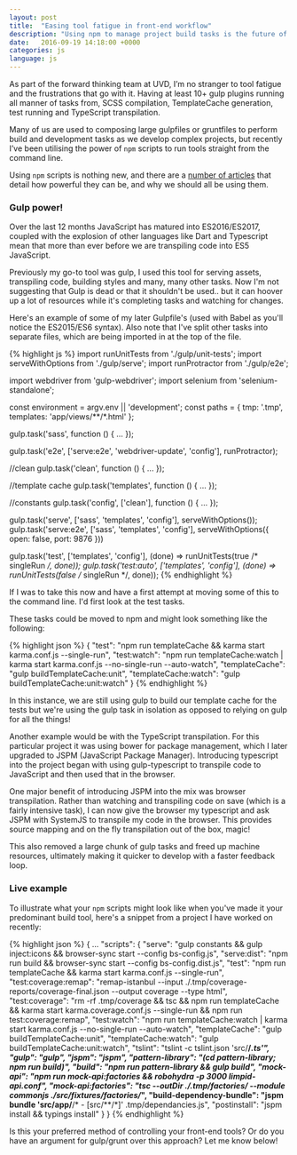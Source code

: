 ```yaml
---
layout: post
title:  "Easing tool fatigue in front-end workflow"
description: "Using npm to manage project build tasks is the future of front-end development"
date:   2016-09-19 14:18:00 +0000
categories: js
language: js
---
```


As part of the forward thinking team at UVD, I’m no stranger to tool fatigue and the frustrations that go with it. Having at least 10+ gulp plugins running all manner of tasks from, SCSS compilation, TemplateCache generation, test running and TypeScript transpilation.

Many of us are used to composing large gulpfiles or gruntfiles to perform build and development tasks as we develop complex projects, but recently I’ve been utilising the power of `npm` scripts to run tools straight from the command line.

Using `npm` scripts is nothing new, and there are a [number of articles][keith-cirkel-use-npm-as-build-tool] that detail how powerful they can be, and why we should all be using them.

### Gulp power!

Over the last 12 months JavaScript has matured into ES2016/ES2017, coupled with the explosion of other languages like Dart and Typescript mean that more than ever before we are transpiling code into ES5 JavaScript.

Previously my go-to tool was gulp, I used this tool for serving assets, transpiling code, building styles and many, many other tasks. Now I'm not suggesting that Gulp is dead or that it shouldn't be used.. but it can hoover up a lot of resources while it's completing tasks and watching for changes.

Here's an example of some of my later Gulpfile's (used with Babel as you'll notice the ES2015/ES6 syntax). Also note that I've split other tasks into separate files, which are being imported in at the top of the file.

{% highlight js %}
import runUnitTests from './gulp/unit-tests';
import serveWithOptions from './gulp/serve';
import runProtractor from './gulp/e2e';

import webdriver from 'gulp-webdriver';
import selenium from 'selenium-standalone';


const environment = argv.env || 'development';
const paths = {
    tmp: '.tmp',
    templates: 'app/views/**/*.html'
};

gulp.task('sass', function () {
    ...
});

gulp.task('e2e', ['serve:e2e', 'webdriver-update', 'config'], runProtractor);

//clean
gulp.task('clean', function () {
    ...
});

//template cache
gulp.task('templates', function () {
    ...
});

//constants
gulp.task('config', ['clean'], function () {
    ...
});

gulp.task('serve', ['sass', 'templates', 'config'], serveWithOptions());
gulp.task('serve:e2e', ['sass', 'templates', 'config'], serveWithOptions({ open: false, port: 9876 }))

gulp.task('test', ['templates', 'config'], (done) => runUnitTests(true /* singleRun */, done));
gulp.task('test:auto', ['templates', 'config'], (done) => runUnitTests(false /* singleRun */, done));
{% endhighlight %}

If I was to take this now and have a first attempt at moving some of this to the command line. I'd first look at the test tasks.

These tasks could be moved to npm and might look something like the following:

{% highlight json %}
{
    "test": "npm run templateCache && karma start karma.conf.js --single-run",
    "test:watch": "npm run templateCache:watch | karma start karma.conf.js --no-single-run --auto-watch",
    "templateCache": "gulp buildTemplateCache:unit",
    "templateCache:watch": "gulp buildTemplateCache:unit:watch"
}
{% endhighlight %}

In this instance, we are still using gulp to build our template cache for the tests but we're using the gulp task in isolation as opposed to relying on gulp for all the things!

Another example would be with the TypeScript transpilation. For this particular project it was using bower for package management, which I later upgraded to JSPM (JavaScript Package Manager). Introducing typescript into the project began with using gulp-typescript to transpile code to JavaScript and then used that in the browser.

One major benefit of introducing JSPM into the mix was browser transpilation. Rather than watching and transpiling code on save (which is a fairly intensive task), I can now give the browser my typescript and ask JSPM with SystemJS to transpile my code in the browser. This provides source mapping and on the fly transpilation out of the box, magic!

This also removed a large chunk of gulp tasks and freed up machine resources, ultimately making it quicker to develop with a faster feedback loop.

### Live example

To illustrate what your `npm` scripts might look like when you've made it your predominant build tool, here's a snippet from a project I have worked on recently:

{% highlight json %}
{
    ...
    "scripts": {
      "serve": "gulp constants && gulp inject:icons && browser-sync start --config bs-config.js",
      "serve:dist": "npm run build && browser-sync start --config bs-config.dist.js",
      "test": "npm run templateCache && karma start karma.conf.js --single-run",
      "test:coverage:remap": "remap-istanbul --input ./.tmp/coverage-reports/coverage-final.json --output coverage --type html",
      "test:coverage": "rm -rf .tmp/coverage && tsc && npm run templateCache && karma start karma.coverage.conf.js --single-run && npm run test:coverage:remap",
      "test:watch": "npm run templateCache:watch | karma start karma.conf.js --no-single-run --auto-watch",
      "templateCache": "gulp buildTemplateCache:unit",
      "templateCache:watch": "gulp buildTemplateCache:unit:watch",
      "tslint": "tslint -c tslint.json 'src/**/*.ts'",
      "gulp": "gulp",
      "jspm": "jspm",
      "pattern-library": "(cd pattern-library; npm run build)",
      "build": "npm run pattern-library && gulp build",
      "mock-api": "npm run mock-api:factories && robohydra -p 3000 limpid-api.conf",
      "mock-api:factories": "tsc --outDir ./.tmp/factories/ --module commonjs ./src/fixtures/factories/*",
      "build-dependency-bundle": "jspm bundle 'src/app/**/* - [src/**/*]' .tmp/dependancies.js",
      "postinstall": "jspm install && typings install"
    }
}
{% endhighlight %}

Is this your preferred method of controlling your front-end tools? Or do you have an argument for gulp/grunt over this approach? Let me know below!

[keith-cirkel-use-npm-as-build-tool]:[https://www.keithcirkel.co.uk/how-to-use-npm-as-a-build-tool/]

